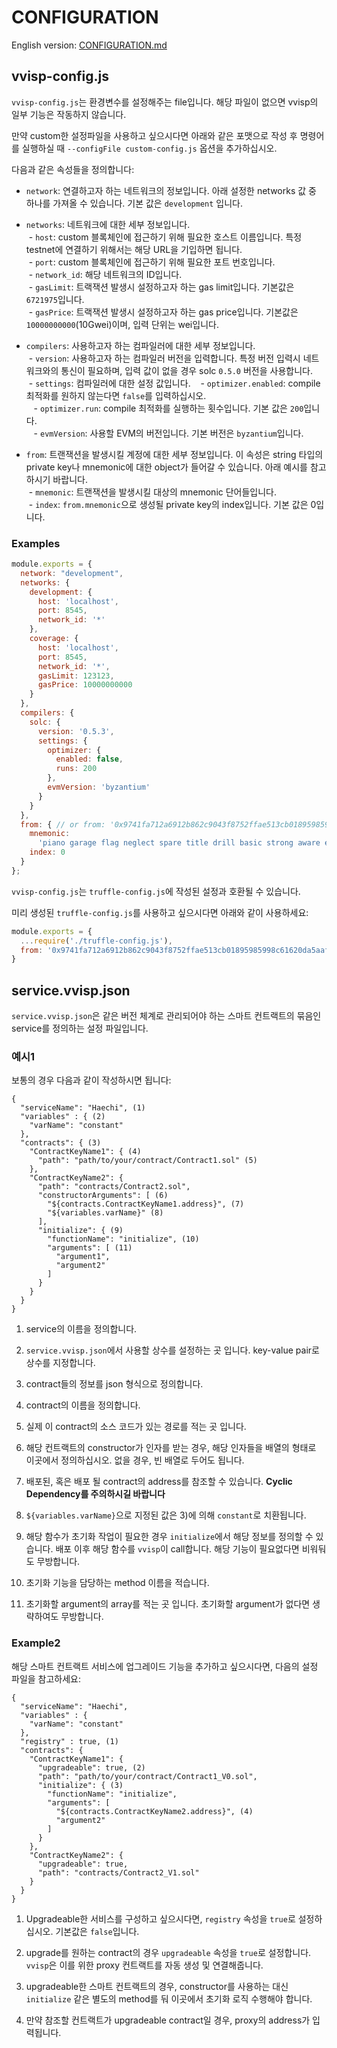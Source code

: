 # CONFIGURATION

English version: [CONFIGURATION.md](./CONFIGURATION.md)

## <a name="config"></a>vvisp-config.js

`vvisp-config.js`는 환경변수를 설정해주는 file입니다.
해당 파일이 없으면 vvisp의 일부 기능은 작동하지 않습니다. 

만약 custom한 설정파일을 사용하고 싶으시다면 아래와 같은 포맷으로 작성 후 명령어를 실행하실 때 `--configFile custom-config.js` 옵션을 추가하십시오.

다음과 같은 속성들을 정의합니다:

- `network`:
    연결하고자 하는 네트워크의 정보입니다.
    아래 설정한 networks 값 중 하나를 가져올 수 있습니다.
    기본 값은 `development` 입니다. 

- `networks`:
    네트워크에 대한 세부 정보입니다.  
&nbsp;- `host`:
        custom 블록체인에 접근하기 위해 필요한 호스트 이름입니다.
        특정 testnet에 연결하기 위해서는 해당 URL을 기입하면 됩니다.  
&nbsp;- `port`:
        custom 블록체인에 접근하기 위해 필요한 포트 번호입니다.  
&nbsp;- `network_id`:
        해당 네트워크의 ID입니다.  
&nbsp;- `gasLimit`:
        트랙잭션 발생시 설정하고자 하는 gas limit입니다.
        기본값은 `6721975`입니다.  
&nbsp;- `gasPrice`:
        트랙잭션 발생시 설정하고자 하는 gas price입니다.
        기본값은 `10000000000`(10Gwei)이며, 입력 단위는 wei입니다.  

- `compilers`:
    사용하고자 하는 컴파일러에 대한 세부 정보입니다.  
&nbsp;- `version`:
        사용하고자 하는 컴파일러 버전을 입력합니다.
        특정 버전 입력시 네트워크와의 통신이 필요하며, 입력 값이 없을 경우 solc `0.5.0` 버전을 사용합니다.  
&nbsp;- `settings`:
        컴파일러에 대한 설정 값입니다.
&nbsp; &nbsp;- `optimizer.enabled`:
            compile 최적화를 원하지 않는다면 `false`를 입력하십시오.  
&nbsp; &nbsp;- `optimizer.run`:
            compile 최적화를 실행하는 횟수입니다.
            기본 값은 `200`입니다.  
&nbsp; &nbsp;- `evmVersion`:
            사용할 EVM의 버전입니다.
            기본 버전은 `byzantium`입니다.

- `from`:
    트랜잭션을 발생시킬 계정에 대한 세부 정보입니다.
    이 속성은 string 타입의 private key나 mnemonic에 대한 object가 들어갈 수 있습니다.
    아래 예시를 참고하시기 바랍니다.   
&nbsp;- `mnemonic`:
        트랜잭션을 발생시킬 대상의 mnemonic 단어들입니다.  
&nbsp;- `index`:
        `from.mnemonic`으로 생성될 private key의 index입니다.
        기본 값은 0입니다.  

### Examples

```javascript
module.exports = {
  network: "development",
  networks: {
    development: {
      host: 'localhost',
      port: 8545,
      network_id: '*'
    },
    coverage: {
      host: 'localhost',
      port: 8545,
      network_id: '*',
      gasLimit: 123123,
      gasPrice: 10000000000
    }
  },
  compilers: {
    solc: {
      version: '0.5.3',
      settings: {
        optimizer: {
          enabled: false,
          runs: 200
        },
        evmVersion: 'byzantium'
      }
    }
  },
  from: { // or from: '0x9741fa712a6912b862c9043f8752ffae513cb01895985998c61620da5aaf2d2d'
    mnemonic:
      'piano garage flag neglect spare title drill basic strong aware enforce fury',
    index: 0
  }
};
```

`vvisp-config.js`는 `truffle-config.js`에 작성된 설정과 호환될 수 있습니다.

미리 생성된 `truffle-config.js`를 사용하고 싶으시다면 아래와 같이 사용하세요:
```javascript
module.exports = {
  ...require('./truffle-config.js'),
  from: '0x9741fa712a6912b862c9043f8752ffae513cb01895985998c61620da5aaf2d2d'
}
```

## <a name="service"></a>service.vvisp.json

`service.vvisp.json`은 같은 버전 체계로 관리되어야 하는 스마트 컨트랙트의 묶음인 service를 정의하는 설정 파일입니다. 

### 예시1
보통의 경우 다음과 같이 작성하시면 됩니다:
```
{
  "serviceName": "Haechi", (1)
  "variables" : { (2)
    "varName": "constant"
  },
  "contracts": { (3)
    "ContractKeyName1": { (4)
      "path": "path/to/your/contract/Contract1.sol" (5)
    },
    "ContractKeyName2": {
      "path": "contracts/Contract2.sol",
      "constructorArguments": [ (6)
        "${contracts.ContractKeyName1.address}", (7)
        "${variables.varName}" (8)
      ],
      "initialize": { (9)
        "functionName": "initialize", (10)
        "arguments": [ (11)
          "argument1",
          "argument2"
        ]
      }
    }
  }
}
```

1. service의 이름을 정의합니다.

1. `service.vvisp.json`에서 사용할 상수를 설정하는 곳 입니다.
key-value pair로 상수를 지정합니다.

1. contract들의 정보를 json 형식으로 정의합니다.

1. contract의 이름을 정의합니다.

1. 실제 이 contract의 소스 코드가 있는 경로를 적는 곳 입니다.

1. 해당 컨트랙트의 constructor가 인자를 받는 경우, 해당 인자들을 배열의 형태로 이곳에서 정의하십시오.
없을 경우, 빈 배열로 두어도 됩니다.

1. 배포된, 혹은 배포 될 contract의 address를 참조할 수 있습니다.
**Cyclic Dependency를 주의하시길 바랍니다** 

1. `${variables.varName}`으로 지정된 값은 3)에 의해 `constant`로 치환됩니다. 

1. 해당 함수가 초기화 작업이 필요한 경우 `initialize`에서 해당 정보를 정의할 수 있습니다.
배포 이후 해당 함수를 `vvisp`이 call합니다.
해당 기능이 필요없다면 비워둬도 무방합니다.

1. 초기화 기능을 담당하는 method 이름을 적습니다.

1. 초기화할 argument의 array를 적는 곳 입니다.
초기화할 argument가 없다면 생략하여도 무방합니다.


### Example2
해당 스마트 컨트랙트 서비스에 업그레이드 기능을 추가하고 싶으시다면, 다음의 설정 파일을 참고하세요:
```
{
  "serviceName": "Haechi",
  "variables" : {
    "varName": "constant"
  },
  "registry" : true, (1)
  "contracts": {
    "ContractKeyName1": {
      "upgradeable": true, (2)
      "path": "path/to/your/contract/Contract1_V0.sol",
      "initialize": { (3)
        "functionName": "initialize",
        "arguments": [
          "${contracts.ContractKeyName2.address}", (4)
          "argument2"
        ]
      }
    },
    "ContractKeyName2": {
      "upgradeable": true,
      "path": "contracts/Contract2_V1.sol"
    }
  }
}
```

1. Upgradeable한 서비스를 구성하고 싶으시다면, `registry` 속성을 `true`로 설정하십시오.
기본값은 `false`입니다.

1. upgrade를 원하는 contract의 경우 `upgradeable` 속성을 `true`로 설정합니다.
`vvisp`은 이를 위한 proxy 컨트랙트를 자동 생성 및 연결해줍니다.

1. upgradeable한 스마트 컨트랙트의 경우, constructor를 사용하는 대신 `initialize` 같은 별도의 method를 둬 이곳에서 초기화 로직 수행해야 합니다.

1. 만약 참조할 컨트랙트가 upgradeable contract일 경우, proxy의 address가 입력됩니다.
